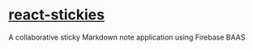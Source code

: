 # [react-stickies](https://react-stickies.surge.sh)
A collaborative sticky Markdown note application using Firebase BAAS
